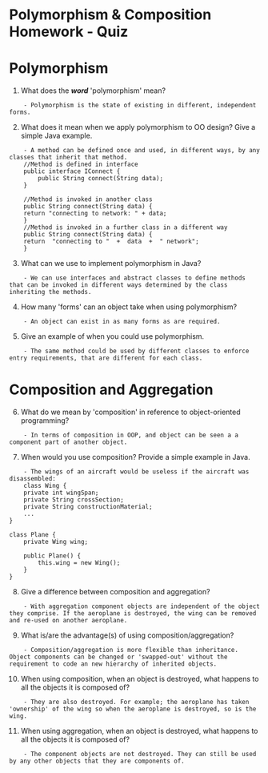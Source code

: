 
# Polymorphism & Composition Homework - Quiz

# Polymorphism

1. What does the ___word___ 'polymorphism' mean?
```
    - Polymorphism is the state of existing in different, independent forms.
```
2. What does it mean when we apply polymorphism to OO design? Give a simple Java example.
```
    - A method can be defined once and used, in different ways, by any classes that inherit that method.
	//Method is defined in interface
	public interface IConnect {
		public String connect(String data);
	}

	//Method is invoked in another class
	public String connect(String data) {
	return "connecting to network: " + data;
	}
	//Method is invoked in a further class in a different way
	public String connect(String data) {
	return  "connecting to "  +  data  +  " network";
	}  
```
3. What can we use to implement polymorphism in Java?
```
    - We can use interfaces and abstract classes to define methods that can be invoked in different ways determined by the class inheriting the methods.
```
4. How many 'forms' can an object take when using polymorphism?
```
    - An object can exist in as many forms as are required.
```
5. Give an example of when you could use polymorphism.
```
    - The same method could be used by different classes to enforce entry requirements, that are different for each class.
```


# Composition and Aggregation

6. What do we mean by 'composition' in reference to object-oriented programming?
```
    - In terms of composition in OOP, and object can be seen a a component part of another object.
```
7. When would you use composition? Provide a simple example in Java.
```
    - The wings of an aircraft would be useless if the aircraft was disassembled:
    class Wing {
    private int wingSpan;
    private String crossSection;
    private String constructionMaterial;
    ...
}

class Plane {
    private Wing wing;
    
    public Plane() {
        this.wing = new Wing();
    }
}
```
8. Give a difference between composition and aggregation?
```
    - With aggregation component objects are independent of the object they comprise. If the aeroplane is destroyed, the wing can be removed and re-used on another aeroplane.
```
9. What is/are the advantage(s) of using composition/aggregation?
```
    - Composition/aggregation is more flexible than inheritance. Object components can be changed or 'swapped-out' without the requirement to code an new hierarchy of inherited objects.
```
10. When using composition, when an object is destroyed, what happens to all the objects it is composed of?
```
    - They are also destroyed. For example; the aeroplane has taken 'ownership' of the wing so when the aeroplane is destroyed, so is the wing.
```
11. When using aggregation, when an object is destroyed, what happens to all the objects it is composed of?
```
    - The component objects are not destroyed. They can still be used by any other objects that they are components of.
```